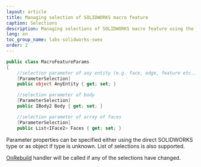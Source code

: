 ```yaml
---
layout: article
title: Managing selection of SOLIDWORKS macro feature
caption: Selections
description: Managing selections of SOLIDWORKS macro feature using the SwEx.MacroFeature framework
lang: en
toc_group_name: labs-solidworks-swex
order: 2
---
```

~~~ cs
public class MacroFeatureParams
{
    //selection parameter of any entity (e.g. face, edge, feature etc.)
    [ParameterSelection]
    public object AnyEntity { get; set; }

    //selection parameter of body
    [ParameterSelection]
    public IBody2 Body { get; set; }

    //selection parameter of array of faces
    [ParameterSelection]
    public List<IFace2> Faces { get; set; }
~~~

Parameter properties can be specified either using the direct SOLIDWORKS type or as object if type is unknown. List of selections is also supported.

[OnRebuild](https://docs.codestack.net/swex/macro-feature/html/M_CodeStack_SwEx_MacroFeature_MacroFeatureEx_OnRebuild.htm) handler will be called if any of the selections have changed.